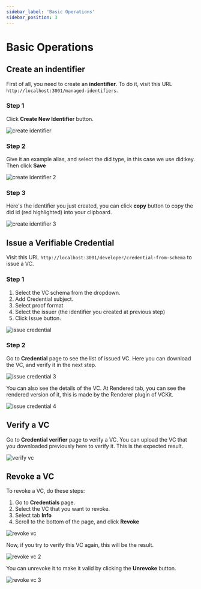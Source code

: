 ```yaml
---
sidebar_label: 'Basic Operations'
sidebar_position: 3
---
```

# Basic Operations

## Create an indentifier
First of all, you need to create an **indentifier**. To do it, visit this URL `http://localhost:3001/managed-identifiers`.
### Step 1
Click **Create New Identifier** button.

![create identifier](/img/create-identifier.png)
### Step 2
Give it an example alias, and select the did type, in this case we use did:key. Then click **Save**

![create identifier 2](/img/create-identifier-2.png)

### Step 3
Here's the identifier you just created, you can click **copy** button to copy the did id (red highlighted) into your clipboard.

![create identifier 3](/img/create-identifier-3.png)

## Issue a Verifiable Credential
Visit this URL `http://localhost:3001/developer/credential-from-schema` to issue a VC.

### Step 1
1. Select the VC schema from the dropdown.
2. Add Credential subject.
3. Select proof format
4. Select the issuer (the identifier you created at previous step)
5. Click Issue button.

![issue credential](/img/issue-credential.png)

### Step 2
Go to **Credential** page to see the list of issued VC. Here you can download the VC, and verify it in the next step.

![issue credential 3](/img/issue-credential-3.png)

You can also see the details of the VC. At Rendered tab, you can see the rendered version of it, this is made by the Renderer plugin of VCKit.

![issue credential 4](/img/issue-credential-4.png)

## Verify a VC
Go to **Credential verifier** page to verify a VC. You can upload the VC that you downloaded previously here to verify it.
This is the expected result.

![verify vc](/img/verify-vc.png)

## Revoke a VC
To revoke a VC, do these steps:
1. Go to **Credentials** page.
2. Select the VC that you want to revoke.
3. Select tab **Info**
4. Scroll to the bottom of the page, and click **Revoke**

![revoke vc](/img/revoke-vc.png)

Now, if you try to verify this VC again, this will be the result.

![revoke vc 2](/img/revoke-2.png)

You can unrevoke it to make it valid by clicking the **Unrevoke** button.

![revoke vc 3](/img/revoke-3.png)

